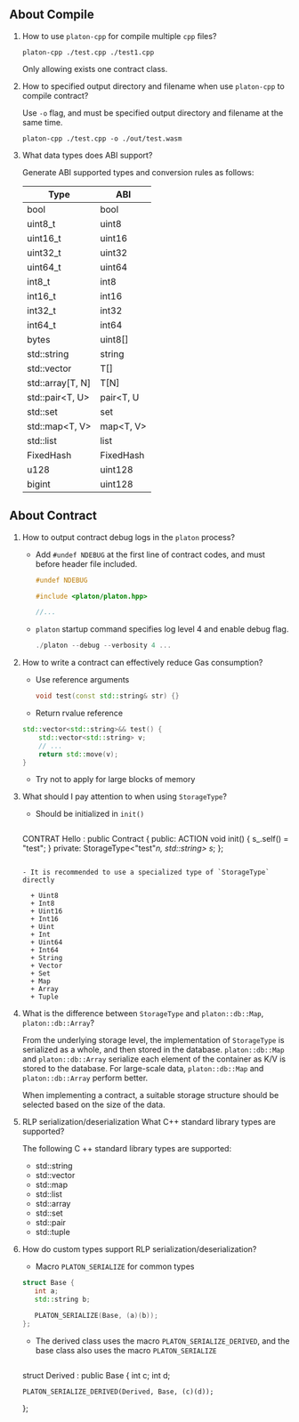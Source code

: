 ## About Compile

1. How to use `platon-cpp` for compile multiple `cpp` files?

    ```shell
    platon-cpp ./test.cpp ./test1.cpp
    ```

    Only allowing exists one contract class.

2. How to specified output directory and filename when use `platon-cpp`
   to compile contract?

   Use `-o` flag, and must be specified output directory and filename at the
   same time.

   ```shell
   platon-cpp ./test.cpp -o ./out/test.wasm
   ```

3. What data types does ABI support?

    Generate ABI supported types and conversion rules as follows:

    | Type             | ABI          |
    |------------------|--------------|
    | bool             | bool         |
    | uint8_t          | uint8        |
    | uint16_t         | uint16       |
    | uint32_t         | uint32       |
    | uint64_t         | uint64       |
    | int8_t           | int8         |
    | int16_t          | int16        |
    | int32_t          | int32        |
    | int64_t          | int64        |
    | bytes            | uint8[]      |
    | std::string      | string       |
    | std::vector<T>   | T[]          |
    | std::array[T, N] | T[N]         |
    | std::pair<T, U>  | pair<T, U    |
    | std::set<T>      | set<T>       |
    | std::map<T, V>   | map<T, V>    |
    | std::list<T>     | list<T>      |
    | FixedHash<N>     | FixedHash<N> |
    | u128             | uint128      |
    | bigint           | uint128      |

## About Contract

1. How to output contract debug logs in the `platon` process?

    - Add `#undef NDEBUG` at the first line of contract codes, and must before
      header file included.

      ```cpp
      #undef NDEBUG

      #include <platon/platon.hpp>

      //...
      ```

    - `platon` startup command specifies log level 4 and enable debug flag.

        ```cpp
        ./platon --debug --verbosity 4 ...
        ```

2. How to write a contract can effectively reduce Gas consumption?

    - Use reference arguments
      ```cpp
      void test(const std::string& str) {}
      ```

    - Return rvalue reference

    ```cpp
    std::vector<std::string>&& test() {
        std::vector<std::string> v;
        // ...
        return std::move(v);
    }
    ```

    - Try not to apply for large blocks of memory

3. What should I pay attention to when using `StorageType`?

   - Should be initialized in `init()`
     ```cpp
    CONTRAT Hello : public Contract {
    public:
        ACTION void init() {
            s_.self() = "test";
        }
    private:
        StorageType<"test"_n, std::string> s_;
    };
    ```

    - It is recommended to use a specialized type of `StorageType` directly

      + Uint8
      + Int8
      + Uint16
      + Int16
      + Uint
      + Int
      + Uint64
      + Int64
      + String
      + Vector
      + Set
      + Map
      + Array
      + Tuple

4. What is the difference between `StorageType` and `platon::db::Map`,
   `platon::db::Array`?

   From the underlying storage level, the implementation of `StorageType` is
   serialized as a whole, and then stored in the database. `platon::db::Map`
   and `platon::db::Array` serialize each element of the container as K/V is
   stored to the database. For large-scale data, `platon::db::Map` and
   `platon::db::Array` perform better.

    When implementing a contract, a suitable storage structure should be
    selected based on the size of the data.

5. RLP serialization/deserialization What C++ standard library types are
   supported?

   The following C ++ standard library types are supported:

   - std::string
   - std::vector
   - std::map
   - std::list
   - std::array
   - std::set
   - std::pair
   - std::tuple

6. How do custom types support RLP serialization/deserialization?

    - Macro `PLATON_SERIALIZE` for common types
    ```cpp
   struct Base {
       int a;
       std::string b;

       PLATON_SERIALIZE(Base, (a)(b));
   };
   ```

   - The derived class uses the macro `PLATON_SERIALIZE_DERIVED`, and the base
     class also uses the macro `PLATON_SERIALIZE`
     ```cpp
   struct Derived : public Base {
       int c;
       int d;

       PLATON_SERIALIZE_DERIVED(Derived, Base, (c)(d));
   };
   ```
